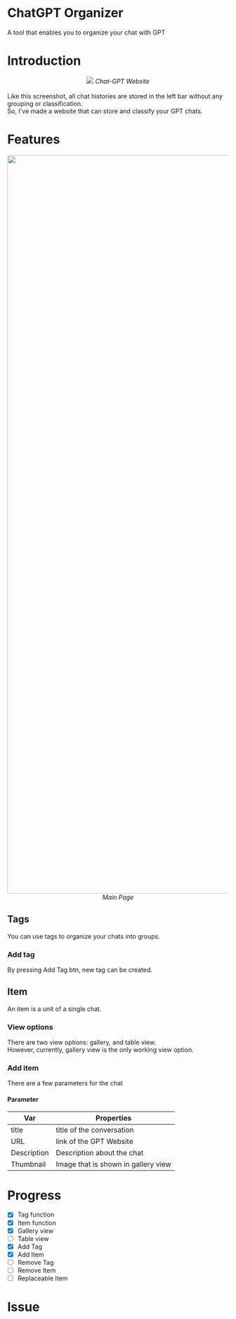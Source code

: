 # ChatGPT Organizer
A tool that enables you to organize your chat with GPT

# Introduction
<div align="center">
  <img src="https://github.com/user-attachments/assets/3d163763-6781-47cb-8192-d2056e2c9b2f" />
  <i>Chat-GPT Website</i>
</div><br>
Like this screenshot, all chat histories are stored in the left bar without any grouping or classification.<br>
So, I've made a website that can store and classify your GPT chats.

# Features
<div align="center">
  <img width="1680" alt="screenshot" src="https://github.com/user-attachments/assets/f58fab7e-be06-402f-b1fd-76a66417052a">
  <i>Main Page</i>
</div>

## Tags
You can use tags to organize your chats into groups.
### Add tag
By pressing Add Tag btn, new tag can be created.

## Item
An item is a unit of a single chat.
### View options
There are two view options: gallery, and table view.<br>
However, currently, gallery view is the only working view option.
### Add item
There are a few parameters for the chat
#### Parameter
| Var         | Properties                          |
| ----------- | ----------------------------------- |
| title       | title of the conversation           |
| URL         | link of the GPT Website             |
| Description | Description about the chat          |
| Thumbnail   | Image that is shown in gallery view |

# Progress
- [x] Tag function
- [x] Item function
- [x] Gallery view
- [ ] Table view
- [x] Add Tag
- [x] Add Item
- [ ] Remove Tag
- [ ] Remove Item
- [ ] Replaceable Item
# Issue
